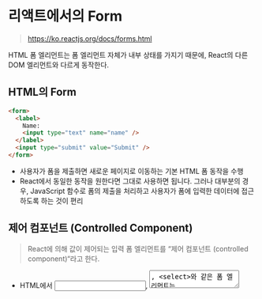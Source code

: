 # 리액트에서의 Form

> https://ko.reactjs.org/docs/forms.html

HTML 폼 엘리먼트는 폼 엘리먼트 자체가 내부 상태를 가지기 때문에, React의 다른 DOM 엘리먼트와 다르게 동작한다.

## HTML의 Form

```html
<form>
  <label>
    Name:
    <input type="text" name="name" />
  </label>
  <input type="submit" value="Submit" />
</form>
```

- 사용자가 폼을 제출하면 새로운 페이지로 이동하는 기본 HTML 폼 동작을 수행
- React에서 동일한 동작을 원한다면 그대로 사용하면 됩니다. 그러나 대부분의 경우, JavaScript 함수로 폼의 제출을 처리하고 사용자가 폼에 입력한 데이터에 접근하도록 하는 것이 편리

## 제어 컴포넌트 (Controlled Component)

> React에 의해 값이 제어되는 입력 폼 엘리먼트를 “제어 컴포넌트 (controlled component)“라고 한다.

- HTML에서 <input>, <textarea>, <select>와 같은 폼 엘리먼트는 일반적으로 사용자의 입력을 기반으로 자신의 state를 관리하고 업데이트합니다.
- React에서는 변경할 수 있는 state가 일반적으로 컴포넌트의 state 속성에 유지되며 setState()에 의해 업데이트됩니다.
- React 렌더링 생명주기에서 폼 엘리먼트의 `value 어트리뷰트`는 DOM의 value를 대체합니다.

```javascript
function ControlledComponet() {
    const (value, setValue) = useState("");

    function handleChange(event) {
        setState(event.target.value);
    }

    function handleSubmit(event) {
        alert('A name was submitted: ' + value);
        event.preventDefault();
    }

    return (
        <form onSubmit={handleSubmit}>
        <label>
          Name:
          <input type="text" value={value} onChange={handleChange} />
        </label>
        <input type="submit" value="Submit" />
      </form>
    )
}
```

## 비제어 컴포넌트 (Uncontrolled Component)

> 제어 컴포넌트에서 폼 데이터는 React 컴포넌트에서 다루어집니다. 대안인 비제어 컴포넌트는 DOM 자체에서 폼 데이터가 다루어집니다.

모든 state 업데이트에 대한 이벤트 핸들러를 작성하는 대신 비제어 컴포넌트를 만들려면 ref를 사용하여 DOM에서 폼 값을 가져올 수 있습니다.

```javascript
function UncontrolledComponet() {
  const fileInputRef = useRef(null);

  function handleSubmit(event) {
    event.preventDefault();
    alert(`Selected file - ${fileInputRef.current.files[0].name}`);
  }

  return (
    <form onSubmit={handleSubmit}>
      <label>
        Upload file:
        <input type="file" ref={fileInputRef} />
      </label>
      <input type="submit" value="Submit" />
    </form>
  );
}
```
